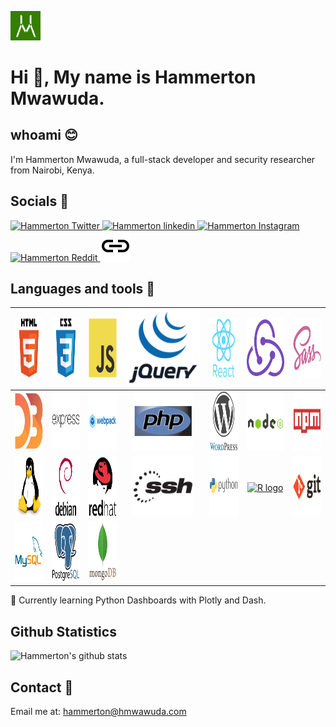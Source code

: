 <a href="https://www.hmwawuda.com" ><img alt="Hammerton Website" width="48px" src="https://github.com/Hammy25/Hammy25/blob/master/images/hm_logo.png" /></a> 
# Hi :wave:, My name is Hammerton Mwawuda. 

## whoami :blush:

I'm Hammerton Mwawuda, a full-stack developer and security researcher from Nairobi, Kenya.

## Socials :speech_balloon:
<a href="https://twitter.com/h_mwawuda">
  <img alt="Hammerton Twitter" width="48px" src="https://cdn.jsdelivr.net/npm/simple-icons@v3/icons/twitter.svg" />
</a>
<a href="https://www.linkedin.com/in/hammerton-mwawuda-b63ba912b/">
  <img alt="Hammerton linkedin" width="48px" src="https://cdn.jsdelivr.net/npm/simple-icons@v3/icons/linkedin.svg" />
</a>
<a href="https://www.instagram.com/hmwawuda/">
  <img alt="Hammerton Instagram" width="48px" src="https://cdn.jsdelivr.net/npm/simple-icons@v3/icons/instagram.svg" />
</a>
<a href="https://www.reddit.com/user/hammy25/">
  <img alt="Hammerton Reddit" width="48px" src="https://cdn.jsdelivr.net/npm/simple-icons@v3/icons/reddit.svg" />
</a>
<a href="https://www.hmwawuda.com">
  <img alt="Hammerton Website" width="48px" src="https://github.com/Hammy25/Hammy25/blob/master/icons/link.png" />
</a>

## Languages and tools :hammer:
|<img src="https://github.com/Hammy25/Hammy25/blob/master/icons/html5.svg" height="96px" width="96px">|<img src="https://github.com/Hammy25/Hammy25/blob/master/icons/css3.svg" height="96px" width="96px">|<img src="https://github.com/Hammy25/Hammy25/blob/master/icons/javascript.svg" height="96px" width="96px">|<img src="https://github.com/Hammy25/Hammy25/blob/master/icons/jquery.svg" >|<img src="https://github.com/Hammy25/Hammy25/blob/master/icons/react.svg" height="96px" width="96px">|<img src="https://github.com/Hammy25/Hammy25/blob/master/icons/redux.svg" height="96px" width="96px">|<img src="https://github.com/Hammy25/Hammy25/blob/master/icons/sass.svg" height="96px" width="96px">|
|:---:|:---:|:---:|:---:|:---:|:---:|:---:|
|<img src="https://github.com/Hammy25/Hammy25/blob/master/icons/d3js.svg" height="96px" width="96px">|<img src="https://github.com/Hammy25/Hammy25/blob/master/icons/express.svg" height="96px" width="96px">|<img src="https://github.com/Hammy25/Hammy25/blob/master/icons/webpack.svg" height="96px" width="96px">|<img src="https://github.com/Hammy25/Hammy25/blob/master/icons/php.svg" height="96px" width="96px">|<img src="https://github.com/Hammy25/Hammy25/blob/master/icons/wordpress.svg" height="96px" width="96px">|<img src="https://github.com/Hammy25/Hammy25/blob/master/icons/nodejs.svg" height="96px" width="96px">|<img src="https://github.com/Hammy25/Hammy25/blob/master/icons/npm.svg" height="96px" width="96px">|
|<img src="https://github.com/Hammy25/Hammy25/blob/master/icons/linux.svg" height="96px" width="96px">|<img src="https://github.com/Hammy25/Hammy25/blob/master/icons/debian.svg" height="96px" width="96px">|<img src="https://github.com/Hammy25/Hammy25/blob/master/icons/redhat.svg" height="96px" width="96px">|<img src="https://github.com/Hammy25/Hammy25/blob/master/icons/ssh.svg" height="96px" width="96px">|<img src="https://github.com/Hammy25/Hammy25/blob/master/icons/python.svg" height="96px" width="96px">|<a title="Hadley Wickham and others at RStudio / CC BY-SA (https://creativecommons.org/licenses/by-sa/4.0)" href="https://commons.wikimedia.org/wiki/File:R_logo.svg"><img width="96" alt="R logo" src="https://upload.wikimedia.org/wikipedia/commons/thumb/1/1b/R_logo.svg/96px-R_logo.svg.png"></a>|<img src="https://github.com/Hammy25/Hammy25/blob/master/icons/git.svg" height="96px" width="96px">|
|<img src="https://github.com/Hammy25/Hammy25/blob/master/icons/mysql.svg" height="96px" width="96px">|<img src="https://github.com/Hammy25/Hammy25/blob/master/icons/postgresql.svg" height="96px" width="96px">|<img src="https://github.com/Hammy25/Hammy25/blob/master/icons/mongodb.svg" height="96px" width="96px">|

:green_book: Currently learning Python Dashboards with Plotly and Dash.

## Github Statistics

![Hammerton's github stats](https://github-readme-stats.vercel.app/api?username=hammy25&show_icons=true&theme=cobalt)

## Contact :email:

Email me at: [hammerton@hmwawuda.com](mailto:hammerton@hmwawuda.com)
